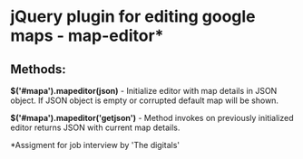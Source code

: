 jQuery plugin for editing google maps - map-editor*
==========

<h2>Methods:</h2>
<strong>$('#mapa').mapeditor(json)</strong> - Initialize editor with map details in JSON object. If JSON object is empty or corrupted default map will be shown.

<strong>$('#mapa').mapeditor('getjson')</strong> - Method invokes on previously initialized editor returns JSON with current map details.

*Assigment for job interview by 'The digitals'
